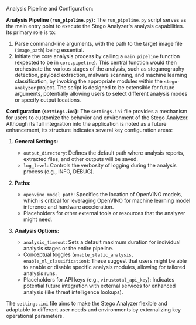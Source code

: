 Analysis Pipeline and Configuration:

**Analysis Pipeline (`run_pipeline.py`):**
The `run_pipeline.py` script serves as the main entry point to execute the Stego Analyzer's analysis capabilities. Its primary role is to:
1.  Parse command-line arguments, with the path to the target image file (`image_path`) being essential.
2.  Initiate the core analysis process by calling a `main_pipeline` function (expected to be in `core.pipeline`). This central function would then orchestrate the various stages of the analysis, such as steganography detection, payload extraction, malware scanning, and machine learning classification, by invoking the appropriate modules within the `stego-analyzer` project.
The script is designed to be extensible for future arguments, potentially allowing users to select different analysis modes or specify output locations.

**Configuration (`settings.ini`):**
The `settings.ini` file provides a mechanism for users to customize the behavior and environment of the Stego Analyzer. Although its full integration into the application is noted as a future enhancement, its structure indicates several key configuration areas:

1.  **General Settings:**
    *   `output_directory`: Defines the default path where analysis reports, extracted files, and other outputs will be saved.
    *   `log_level`: Controls the verbosity of logging during the analysis process (e.g., INFO, DEBUG).

2.  **Paths:**
    *   `openvino_model_path`: Specifies the location of OpenVINO models, which is critical for leveraging OpenVINO for machine learning model inference and hardware acceleration.
    *   Placeholders for other external tools or resources that the analyzer might need.

3.  **Analysis Options:**
    *   `analysis_timeout`: Sets a default maximum duration for individual analysis stages or the entire pipeline.
    *   Conceptual toggles (`enable_static_analysis`, `enable_ml_classification`): These suggest that users might be able to enable or disable specific analysis modules, allowing for tailored analysis runs.
    *   Placeholders for API keys (e.g., `virustotal_api_key`): Indicates potential future integration with external services for enhanced analysis (like threat intelligence lookups).

The `settings.ini` file aims to make the Stego Analyzer flexible and adaptable to different user needs and environments by externalizing key operational parameters.
